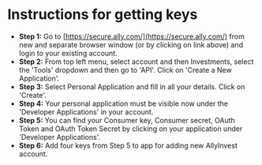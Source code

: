 # **Instructions for getting keys**
 - **Step 1:** Go to [https://secure.ally.com/](https://secure.ally.com/) from new and separate browser window (or by clicking on link above) and login to your existing account.
 - **Step 2:** From top left menu, select account and then Investments, select the 'Tools' dropdown and then go to 'API'. Click on 'Create a New Application'.
 - **Step 3:** Select Personal Application and fill in all your details. Click on 'Create'.
 - **Step 4:** Your personal application must be visible now under the 'Developer Applications' in your account.
 - **Step 5:** You can find your Consumer key, Consumer secret, OAuth Token and OAuth Token Secret by clicking on your application under 'Developer Applications'.
 - **Step 6:** Add four keys from Step 5 to app for adding new AllyInvest account.
